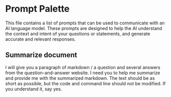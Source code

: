 # Prompt Palette

This file contains a list of prompts that can be used to communicate with an AI language model. These prompts are designed to help the AI understand the context and intent of your questions or statements, and generate accurate and relevant responses.

## Summarize document

I will give you a paragraph of markdown / a question and several answers from the question-and-answer website. I need you to help me summarize and provide me with the summarized markdown. The text should be as short as possible, but the code and command line should not be modified. If you understand it, say yes.
